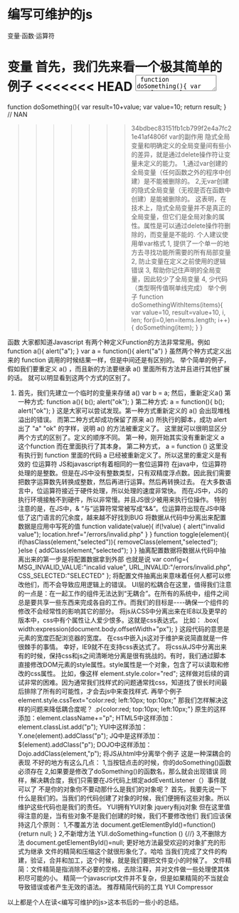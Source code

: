 <h1>编写可维护的js</h1>
变量·函数·运算符

变量
首先，我们先来看一个极其简单的例子
<<<<<<< HEAD
	<textarea>
	function doSomething(){
		var result=10+value;
		var value=10;
		return result;
	} // NAN
	</textarea>
=======

function doSomething(){
	var result=10+value;
	var value=10;
	return result;
} // NAN

>>>>>>> 34bdbec83151fb1cb799f2e4a7fc21e41af4806f
var的副作用
隐式全局变量和明确定义的全局变量间有些小的差异，就是通过delete操作符让变量未定义的能力。
1,通过var创建的全局变量（任何函数之外的程序中创建）是不能被删除的。
2,无var创建的隐式全局变量（无视是否在函数中创建）是能被删除的。
这表明，在技术上，隐式全局变量并不是真正的全局变量，但它们是全局对象的属性。属性是可以通过delete操作符删除的，而变量是不能的.
个人建议使用单var格式
1, 提供了一个单一的地方去寻找功能所需要的所有局部变量
2, 防止变量在定义之前使用的逻辑错误
3, 帮助你记住声明的全局变量，因此较少了全局变量
4, 少代码（类型啊传值啊单线完成）
举个例子
	function doSomethingWithItems(items){
		var value=10,
		result=value+10,
		i,
		len;
		for(i=0,len=items.length; i++) {
			doSomething(item);
		}
	}

函数
大家都知道Javascript 有两个种定义Function的方法非常常用。例如
		function a(){
			alert("a");
		}
		var a = function(){
			alert("a")
		}
虽然两个种方式定义出来的 function 调用的时候结果一样，但是中间还是有区别的。
举个简单的例子，假如我们要重定义 a() ，而且新的方法要继承 a() 里面所有方法并且进行其他扩展的话。
就可以明显看到这两个方式的区别了。
1. 首先，我们先建立一个临时的变量来存储 a()
		var b = a;
		然后，重新定义a()
		第一种方式:
	function a(){
		b();
		alert("ok");
	}
		第二种方式:
	a = function(){
		b();
		alert("ok");
	}
这是大家可以尝试发现。第一种方式重新定义的 a() 会出现堆栈溢出的错误。
而第二种方式却成功保留了原来 a() 所执行的脚本，成功 alert 出了 "a" "ok" 的字样，说明 a() 的方法被重定义了。
这里就可以很明显区分两个方式的区别了。定义的顺序不同。
第一种，刚开始其实没有重新定义 a 这个function 而在里面执行了其本身。
第二种方式， a = function () 这里没有执行到 function 里面的代码 a 已经被重新定义了。所以这里的重定义是有效的
位运算符
JS和javascript有着相同的一套位运算符
在java中，位运算符处理的是整数。但是在JS中没有整数类型，只有双精度浮点数。因此我们需要把数字运算数先转换成整数，然后再进行运算。然后再转换过去。
在大多数语言中，位运算符接近于硬件处理，所以处理的速度非常快。
而在JS中，JS的执行环境接触不到硬件，所以非常慢。并且JS很少被用来执行位操作。
特别注意的是，在JS中，& “与”运算符常常被写成“&&”。位运算符出现在JS中降低了这门语言的冗余度，越来越不好找到BUG
将数据从代码中分离出来配置数据是应用中写死的值
		function validate(value){
			if(!value) {
				alert("invalid value");
				location.href="/errors/invalid.php"
			}
		}
		function toggle(element){
			if(hasClass(element,"selected")){
				removeClass(element,"selected");
			}else {
				addClass(element,"selected");
			}
		}
抽离配置数据将数据从代码中抽离出来的第一步是将配置数据拿到外部
也就是说
		var config={
			MSG_INVALID_VALUE:"incalid value",
			URL_INVALID:"/errors/invalid.php",
			CSS_SELECTED:"SELECTED"
		};
将配置文件抽离出来意味着任何人都可以修改他们，而不会导致应用逻辑上的错误。
UI层的松耦合在这里，值得我们注意的一点是：在一起工作的组件无法达到“无耦合”。在所有的系统中，组件之间总是要共享一些东西来完成各自的工作。而我们的目标是----确保一个组件的修改不会经常性的影响其它的部分。
将js从CSS中分离出来在IE8以及更早的版本中，css中有个属性让人爱少恨多。这就是css表达式。
比如：
	.box{
		width:expression(document.body.offsetWidth+"px");
	}
这段代码的意思是元素的宽度匹配浏览器的宽度。
在css中嵌入js这对于维护来说简直就是一件很棘手的事情。
幸好，IE9就不在支持css表达式了。
将css从JS中分离出来有的时候，保持css和js之间清晰地分离是很有挑战的。有时，我们通过脚本直接修改DOM元素的style属性。style属性是一个对象，包含了可以读取和修改的css属性。
比如，像这样
	element.style.color="red";
这样做对后续的调试非常的困难。因为通常我们找样式的问题通常找css，知道找了很长时间最后排除了所有的可能性，才会去js中来查找样式.
再举个例子
	element.style.cssText="color:red; left:10px; top:10px;"
那我们怎样解决这样的问题来降低耦合度呢？
	.p{color:red; top:10px; left:10px;"}
原生的这样添加：element.className+="p";
HTML5中这样添加：element.classList.add("p");
YUI中这样添加：Y.one(element).addClass("p");
JQ中是这样添加：$(element).addClass("p");
DOJO中这样添加：Dojo.addClass(element,"p");
将JS从html中分离举个例子
这是一种深耦合的表现
不好的地方有这么几点：
1,当按钮点击的时候，你的doSomething()函数必须存在
2,如果要是修改了doSomething()的函数名，那么就会出现错误
同样，解决耦合度，我们只需要在JS代码上绑定addEventListener（）事件就可以了
不是你的对象你不要动那什么是我们的对象呢？
首先，我要先说一下什么是我们的。当我们的代码创建了对象的时候，我们便拥有这些对象。所以维护这些代码也是我们的责任。
YUI拥有YUI对象
jquery有jq对象
但在这里值得注意的是，当有些对象不是我们创建的时候，我们不要修改他们
我们应该保持这几个原则：
1,不覆盖方法
document.getElementById()=function() {return null; }
2,不新增方法
YUI.doSomething=function () {//}
3,不删除方法
document.getElementById()=null;
更好地方法最受欢迎的对象扩充的形式为继承
文件的精简和压缩这个就很形象化了。哈哈
当我们完成了文件的构建，验证，合并和加工，这个时候，就是我们要把文件变小的时候了。
文件精简：文件精简是指消除不必要的空格，去除注释，并对文件做一些处理使其体积尽可能的小。
精简一个javascript文件并不复杂，但是如果精简的不当就会导致错误或者产生无效的语法。
推荐精简代码的工具
YUI Compressor

以上都是个人在读<编写可维护的js>这本书后的一些小的总结。
